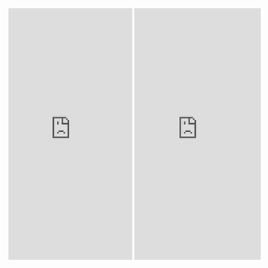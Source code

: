 <head>
  <link rel="shortcut icon" type="image/x-icon" href="favicon.ico">
</head>
<body>
  <iframe src="https://discordapp.com/widget?id=367904438318530571&theme=dark" width="49%" height="500px" allowtransparency="true" frameborder="0"></iframe>
  <iframe src="https://kiwiirc.com/client/irc.geekshed.net/?nick=WebClient|?#the-network" style="border:0; width:50%; height:500px;"></iframe>
</body>
